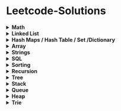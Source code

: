 # Leetcode-Solutions

<details>
	<summary> <strong> Math </strong> </summary>	
	
1. [`2235. Add Two Integers`](./Golang/Leetcode%202235%20Add%20Two%20Integers.go) : Simplest Leetcode Question
2. [`412. Fizz Buzz`](./Golang/Leetcode%20412%20Fizz%20Buzz%20Golang.go)
3. [`2469 Convert the Temperature`](./Golang/Leetcode%202469%20Convert%20the%20Temperature%20Golang%20Solution.go)
4. [`1952. Three Divisors`](./Golang/Leetcode%201952.%20Three%20Divisors.go)
5. [`2455. Average Value of Even Numbers That Are Divisible by Three`](./Golang/Leetcode%202455.%20Average%20Value%20of%20Even%20Numbers%20That%20Are%20Divisible%20by%20Three.go)
6. [`1313. Decompress Run-Length Encoded List`](./Golang/Leetcode%201313.%20Decompress%20Run-Length%20Encoded%20List.go)
7. [`507. Perfect Number`](./Golang/Leetcode%20507.%20Perfect%20Number.go)
8. [`657. Robot Return to Origin`](./Golang/Leetcode%20657.%20Robot%20Return%20to%20Origin.go)
9. [`561. Array Partition`](./Golang/Leetcode%20561.%20Array%20Partition.go)
10. [`2833. Furthest Point From Origin`](./Golang/Leetcode%202833.%20Furthest%20Point%20From%20Origin.go) : You can use if else condition if didn't know hashmaps
11. [`2427. Number of Common Factors`](./Golang/Leetcode%202427%20Number%20of%20Common%20Factors.go)
12. [`1979. Find Greatest Common Divisor of Array`](./Golang/Leetcode%201979.%20Find%20Greatest%20Common%20Divisor%20of%20Array.go)
13. [`9. Palindrome Number`](./Golang/Leetcode%209%20Palindrome%20Number.go)
14. [`1281. Subtract the Product and Sum of Digits of an Integer`](./Golang/Leetcode%201281%20Subtract%20the%20Product%20and%20Sum%20of%20Digits%20of%20an%20Integer.go)
15.  [`2413. Smallest Even Multiple`](./Golang/Leetcode%202413%20Smallest%20Even%20Multiple.go)
16.  [`1431. Kids With the Greatest Number of Candies`](./Golang/Leetcode%201431.%20Kids%20With%20the%20Greatest%20Number%20of%20Candies.go)
17.  [`2706. Buy Two Chocolates`](./Golang/Leetcode%202706%20Buy%20Two%20Chocolates.go)
18.  [`268. Missing Number`](./Golang/Leetcode%20268.%20Missing%20Number.go)
19.  [`383. Ransom Note`](./Golang/Leetcode%20383.%20Ransom%20Note.go)
20.  [`896. Monotonic Array`](./Golang/Leetcode%20896.%20Monotonic%20Array.go)
21.  [`2965. Find Missing and Repeated Values`](./Golang/Leetcode%202965.%20Find%20Missing%20and%20Repeated%20Values.go)
22.  [`2894. Divisible and Non-divisible Sums Difference`](./Golang/Leetcode%202894%20Divisible%20and%20Non-divisible%20Sums%20Difference.go)
23.  [`2769. Find the Maximum Achievable Number`](./Golang/Leetcode%202769%20Find%20the%20Maximum%20Achievable%20Number.go)
24.  [`2535. Difference Between Element Sum and Digit Sum of an Array`](./Golang/Leetcode%202535%20Difference%20Between%20Element%20Sum%20and%20Digit%20Sum%20of%20an%20Array.go)
25.  [`2544. Alternating Digit Sum`](./Golang/Leetcode%202544%20Alternating%20Digit%20Sum.go)
26.  [`2154. Keep Multiplying Found Values by Two`](./Golang/Leetcode%202154.%20Keep%20Multiplying%20Found%20Values%20by%20Two.go)
27.  [`1317. Convert Integer to the Sum of Two No-Zero Integers`](./Golang/Leetcode%201317.%20Convert%20Integer%20to%20the%20Sum%20of%20Two%20No-Zero%20Integers.go)
28.  [`1720. Decode XORed Array`](./Golang/Leetcode%201720.%20Decode%20XORed%20Array.go)
29.  [`2574. Left and Right Sum Differences`](./Golang/Leetcode%202574.%20Left%20and%20Right%20Sum%20Differences.go)
30.  [`191. Number of 1 Bits`](./Golang/Leetcode%20191.%20Number%20of%201%20Bits.go)
31.  [`2859. Sum of Values at Indices With K Set Bits`](./Golang/Leetcode%202859.%20Sum%20of%20Values%20at%20Indices%20With%20K%20Set%20Bits.go)
32.  [`509. Fibonacci Number`](./Golang/Leetcode%20509.%20Fibonacci%20Number.go)
33.  [`70. Climbing Stairs`](./Golang/Leetcode%2070.%20Climbing%20Stairs.go) : Similiar to Fibonacci
34.  [`231. Power of Two`](./Golang/Leetcode%20231.%20Power%20of%20Two.go)
35.  [`326. Power of Three`](./Golang/Leetcode%20326.%20Power%20of%20Three.go)
36.  [`342. Power of Four`](./Golang/Leetcode%20342.%20Power%20of%20Four.go)
37.  [`35. Search Insert Position`](./Golang/Leetcode%2035%20Search%20Insert%20Position.go) : Binary Search Implementation
38.  [`455. Assign Cookies`](./Golang/Leetcode%20455%20Assign%20Cookies.go)
39.  [`121. Best Time to Buy and Sell Stock`](./Golang/Leetcode%20121.%20Best%20Time%20to%20Buy%20and%20Sell%20Stock.go)
40.  [`1588. Sum of All Odd Length Subarrays`](./Golang/Leetcode%201588%20Sum%20of%20All%20Odd%20Length%20Subarrays.go)
41.  [`645. Set Mismatch`](./Golang/Leetcode%20645%20Set%20Mismatch.go)
42.  [`977. Squares of a Sorted Array`](./Golang/Leetcode%20977.%20Squares%20of%20a%20Sorted%20Array.go)
43.  [`628. Maximum Product of Three Numbers`](./Golang/Leetcode%20628%20Maximum%20Product%20of%20Three%20Numbers.go)
44.  [`414. Third Maximum Number`](./Golang/Leetcode%20414.%20Third%20Maximum%20Number.go)
45.  [`2119. A Number After a Double Reversal`](./Golang/Leetcode%202119%20A%20Number%20After%20a%20Double%20Reversal.go)
46. [`1304. Find N Unique Integers Sum up to Zero`](./Golang/Leetcode%201304%20Find%20N%20Unique%20Integers%20Sum%20up%20to%20Zero.go)
47. [`2475. Number of Unequal Triplets in Array`](./Golang/Leetcode%202475%20Number%20of%20Unequal%20Triplets%20in%20Array.go)
48. [`1688. Count of Matches in Tournament`](./Golang/Leetcode%201688%20Count%20of%20Matches%20in%20Tournament.go)
49. [`389. Find the Difference`](./Golang/Leetcode%20389%20Find%20the%20Difference%20Golang%20Solution.go)
50. [`1512. Number of Good Pairs`](./Golang/Leetcode%201512%20Number%20of%20Good%20Pairs.go)
51.  [`2180. Count Integers With Even Digit Sum`](./Golang/Leetcode%202180%20Count%20Integers%20With%20Even%20Digit%20Sum.go)
52.  [`7. Reverse Integer`](./Golang/Leetcode%207%20Reverse%20Integer.go)
53.  [`1710. Maximum Units on a Truck`](./Golang/Leetcode%201710.%20Maximum%20Units%20on%20a%20Truck.go)
54.  [`66. Plus One`](./Golang/Leetcode%2066%20Plus%20One.go)
55.  [`2824. Count Pairs Whose Sum is Less than Target`](./Golang/Leetcode%202824%20Count%20Pairs%20Whose%20Sum%20is%20Less%20than%20Target.go)
56.  [`2807. Insert Greatest Common Divisors in Linked List`](./Golang/Leetcode%202807%20Insert%20Greatest%20Common%20Divisors%20in%20Linked%20List.go) : Medium Question but Medium - Easy level
57.  [`2125. Number of Laser Beams in a Bank`](./Golang/Leetcode%202125%20Number%20of%20Laser%20Beams%20in%20a%20Bank.go) : Medium - Easy level
58.  [`2870. Minimum Number of Operations to Make Array Empty`](./Golang/Leetcode%202870%20Minimum%20Number%20of%20Operations%20to%20Make%20Array%20Empty.go) : Medium - Easy level
59.  [`2396. Strictly Palindromic Number.go`](./Golang/Leetcode%202396.%20Strictly%20Palindromic%20Number.go)
60.   [`2610. Convert an Array Into a 2D Array With Conditions`](./Golang/Leetcode%202610%20Convert%20an%20Array%20Into%20a%202D%20Array%20With%20Conditions.go) : Medium
61.   [`380. Insert Delete GetRandom O(1)`](./Golang/Leetcode%20380.%20Insert%20Delete%20GetRandom%20O(1).go) : Medium
62.   [`46. Permutations`](./Golang/Leetcode%2046.%20Permutations.go) : Medium (Recursion)
63.   [`1481. Least Number of Unique Integers after K Removals`](./Golang/Leetcode%201481.%20Least%20Number%20of%20Unique%20Integers%20after%20K%20Removals.go) : Medium O(N) Solution
64.   [`1291. Sequential Digits`](./Golang/Leetcode%201291.%20Sequential%20Digits.go) : Medium

</details>

<details>
	<summary> <strong> Linked List </strong> </summary>	
	
1. [`1290. Convert Binary Number in a Linked List to Integer`](./Golang/Leetcode%201290%20Convert%20Binary%20Number%20in%20a%20Linked%20List%20to%20Integer.go):  Given head which is a reference node to a singly-linked list. The value of each node in the linked list is either 0 or 1. The linked list holds the binary representation of a number. Return the decimal value of the number in the linked list.
2. [`876. Middle of the Linked List`](./Golang/Leetcode%20876%20Middle%20of%20the%20Linked%20List.go): Given the head of a singly linked list, return the middle node of the linked list. If there are two middle nodes, return the second middle node.
3. [`160. Intersection of Two Linked Lists`](./Golang/Leetcode%20160%20Intersection%20of%20Two%20Linked%20Lists.go): Given the heads of two singly linked-lists headA and headB, return the node at which the two lists intersect. If the two linked lists have no intersection at all, return null.
4. [`141. Linked List Cycle`](./Golang/Leetcode%20141%20Linked%20List%20Cycle.go): Given head, the head of a linked list, determine if the linked list has a cycle in it.
5. [`19. Remove Nth Node From End of List`](./Golang/Leetcode%2019%20Remove%20Nth%20Node%20From%20End%20of%20List.go): Given the head of a linked list, remove the nth node from the end of the list and return its head.
6. [`2095. Delete the Middle Node of a Linked List`](./Golang/blob/main/Golang/Leetcode%202095%20Delete%20the%20Middle%20Node%20of%20a%20Linked%20List.go): You are given the head of a linked list. Delete the middle node, and return the head of the modified linked list.
7.  [`2807. Insert Greatest Common Divisors in Linked List`](./Golang/Leetcode%202807%20Insert%20Greatest%20Common%20Divisors%20in%20Linked%20List.go) : Medium Question but Medium - Easy level
8. [`707. Design Linked List`](./Golang/Leetcode%20707%20Design%20Linked%20List.go): (Medium) Design your implementation of the linked list.
</details>

<details>
	<summary> <strong> Hash Maps / Hash Table / Set /Dictionary </strong> </summary>	
	
1. [`1. Two Sum`](./Golang/Leetcode%201%20Two%20Sum.go)
2. [`217. Contains Duplicate`](./Golang/Leetcode%20217%20Contains%20Duplicate.go): Given an integer array nums, return true if any value appears at least twice in the array, and return false if every element is distinct.
3. [`2833. Furthest Point From Origin`](./Golang/Leetcode%202833.%20Furthest%20Point%20From%20Origin.go)
4. [`1748. Sum of Unique Elements`](./Golang/Leetcode%201748%20Sum%20of%20Unique%20Elements.go)
5. [`1207. Unique Number of Occurrences`](./Golang/Leetcode%201207.%20Unique%20Number%20of%20Occurrences.go)
6. [`2351. First Letter to Appear Twice`](./Golang/Leetcode%202351%20First%20Letter%20to%20Appear%20Twice.go)
7. [`387. First Unique Character in a String`](./Golang/Leetcode%20387.%20First%20Unique%20Character%20in%20a%20String.go)
8. [`2215. Find the Difference of Two Arrays`](./Golang/Leetcode%202215.%20Find%20the%20Difference%20of%20Two%20Arrays.go)
9. [`1941. Check if All Characters Have Equal Number of Occurrences`](./Golang/Leetcode%201941%20Check%20if%20All%20Characters%20Have%20Equal%20Number%20of%20Occurrences.go)
10. [`287. Find the Duplicate Number`](./Golang/Leetcode%20287%20Find%20the%20Duplicate%20Number.go)
11. [`2154. Keep Multiplying Found Values by Two`](./Golang/Leetcode%202154.%20Keep%20Multiplying%20Found%20Values%20by%20Two.go)
12. [`575. Distribute Candies`](./Golang/Leetcode%20575%20Distribute%20Candies.go)
13. [`1512. Number of Good Pairs`](./Golang/Leetcode%201512%20Number%20of%20Good%20Pairs.go)
14. [`169. Majority Element`](./Golang/Leetcode%20169%20Majority%20Element.go)
15. [`383. Ransom Note`](./Golang/Leetcode%20383.%20Ransom%20Note.go)
16. [`1624. Largest Substring Between Two Equal Characters`](./Golang/Leetcode%201624%20Largest%20Substring%20Between%20Two%20Equal%20Characters.go)
17. [`205. Isomorphic Strings`](./Golang/Leetcode%20205%20Isomorphic%20Strings.go)
18. [`242. Valid Anagram`](./Golang/Leetcode%20242%20Valid%20Anagram.go)
19. [`1832. Check if the Sentence Is Pangram`](./Golang/Leetcode%201832%20Check%20if%20the%20Sentence%20Is%20Pangram.go)
20. [`771. Jewels and Stones`](./Golang/Leetcode%20771%20Jewels%20and%20Stones.go)
21. [`202. Happy Number`](./Golang/Leetcode%20202%20Happy%20Number.go)
22. [`2965. Find Missing and Repeated Values`](./Golang/Leetcode%202965.%20Find%20Missing%20and%20Repeated%20Values.go)
23. [`1282. Group the People Given the Group Size They Belong To`](./Golang/Leetcode%201282%20Group%20the%20People%20Given%20the%20Group%20Size%20They%20Belong%20To.go)
24. [`2357. Make Array Zero by Subtracting Equal Amounts`](./Golang/Leetcode%202357%20Make%20Array%20Zero%20by%20Subtracting%20Equal%20Amounts.go)
25. [`1370. Increasing Decreasing String`](./Golang/Leetcode%201370%20Increasing%20Decreasing%20String.go)
26. [`2367. Number of Arithmetic Triplets`](./Golang/Leetcode%202367%20Number%20of%20Arithmetic%20Triplets.go)
27. [`2404. Most Frequent Even Element`](./Golang/Leetcode%202404.%20Most%20Frequent%20Even%20Element.go)
28. [`1347. Minimum Number of Steps to Make Two Strings Anagram`](./Golang/Leetcode%201347.%20Minimum%20Number%20of%20Steps%20to%20Make%20Two%20Strings%20Anagram.go): Medium - Easy
29. [`2186. Minimum Number of Steps to Make Two Strings Anagram II`](./Golang/Leetcode%202186.%20Minimum%20Number%20of%20Steps%20to%20Make%20Two%20Strings%20Anagram%20II.go): Medium
30. [`1657. Determine if Two Strings Are Close`](./Golang/Leetcode%201657.%20Determine%20if%20Two%20Strings%20Are%20Close.go): Medium
31. [`380. Insert Delete GetRandom O(1)`](./Golang/Leetcode%20380.%20Insert%20Delete%20GetRandom%20O(1).go) : Medium
32. [`49. Group Anagrams`](./Golang/Leetcode%2049.%20Group%20Anagrams.go) : Medium
</details>

<details>
	<summary> <strong> Array </strong> </summary>		

1. [`2455. Average Value of Even Numbers That Are Divisible by Three`](./Golang/Leetcode%202455.%20Average%20Value%20of%20Even%20Numbers%20That%20Are%20Divisible%20by%20Three.go)
2. [`561. Array Partition`](./Golang/Leetcode%20561.%20Array%20Partition.go)
3. [`1313. Decompress Run-Length Encoded List`](./Golang/Leetcode%201313.%20Decompress%20Run-Length%20Encoded%20List.go)
4. [`2089. Find Target Indices After Sorting Array`](./Golang/Leetcode%202089%20Find%20Target%20Indices%20After%20Sorting%20Array.go)
5. [`2215. Find the Difference of Two Arrays`](./Golang/Leetcode%202215.%20Find%20the%20Difference%20of%20Two%20Arrays.go)
6. [`2798. Number of Employees Who Met the Target`](./Golang/Leetcode%202798%20Number%20of%20Employees%20Who%20Met%20the%20Target.go)
7. [`1431. Kids With the Greatest Number of Candies`](./Golang/Leetcode%201431.%20Kids%20With%20the%20Greatest%20Number%20of%20Candies.go)
8. [`2706. Buy Two Chocolates`](./Golang/Leetcode%202706%20Buy%20Two%20Chocolates.go)
9. [`191. Number of 1 Bits`](./Golang/Leetcode%20191.%20Number%20of%201%20Bits.go)
10. [`2859. Sum of Values at Indices With K Set Bits`](./Golang/Leetcode%202859.%20Sum%20of%20Values%20at%20Indices%20With%20K%20Set%20Bits.go)
11. [`1672. Richest Customer Wealth`](./Golang/Leetcode%201672%20Richest%20Customer%20Wealth.go)
12. [`2441. Largest Positive Integer That Exists With Its Negative`](./Golang/Leetcode%202441%20Largest%20Positive%20Integer%20That%20Exists%20With%20Its%20Negative.go)
13. [`2544. Alternating Digit Sum`](./Golang/Leetcode%202544%20Alternating%20Digit%20Sum.go)
14. [`1720. Decode XORed Array`](./Golang/Leetcode%201720.%20Decode%20XORed%20Array.go)
15. [`268. Missing Number`](./Golang/Leetcode%20268.%20Missing%20Number.go)
16. [`2965. Find Missing and Repeated Values`](./Golang/Leetcode%202965.%20Find%20Missing%20and%20Repeated%20Values.go)
17. [`1207. Unique Number of Occurrences`](./Golang/Leetcode%201207.%20Unique%20Number%20of%20Occurrences.go)
18. [`2574. Left and Right Sum Differences`](./Golang/Leetcode%202574.%20Left%20and%20Right%20Sum%20Differences.go)
19. [`455. Assign Cookies`](./Golang/Leetcode%20455%20Assign%20Cookies.go)
20. [`896. Monotonic Array`](./Golang/Leetcode%20896.%20Monotonic%20Array.go)
21. [`977. Squares of a Sorted Array`](./Golang/Leetcode%20977.%20Squares%20of%20a%20Sorted%20Array.go)
22. [`121. Best Time to Buy and Sell Stock`](./Golang/Leetcode%20121.%20Best%20Time%20to%20Buy%20and%20Sell%20Stock.go)
23. [`2475. Number of Unequal Triplets in Array`](./Golang/Leetcode%202475%20Number%20of%20Unequal%20Triplets%20in%20Array.go)
24. [`1913. Maximum Product Difference Between Two Pairs`](./Golang/Leetcode%201913%20Maximum%20Product%20Difference%20Between%20Two%20Pairs.go)
25. [`2176. Count Equal and Divisible Pairs in an Array`](./Golang/Leetcode%202176%20Count%20Equal%20and%20Divisible%20Pairs%20in%20an%20Array.go)
26. [`26. Remove Duplicates from Sorted Array`](./Golang/Leetcode%2026%20Remove%20Duplicates%20from%20Sorted%20Array.go)
27. [`1089. Duplicate Zeros`](./Golang/Leetcode%201089.%20Duplicate%20Zeros.go):  Given a fixed-length integer array arr, duplicate each occurrence of zero, shifting the remaining elements to the right.
28. [`2006. Count Number of Pairs With Absolute Difference K`](./Golang/Leetcode%202006%20Count%20Number%20of%20Pairs%20With%20Absolute%20Difference%20K.go)
29. [`628. Maximum Product of Three Numbers`](./Golang/Leetcode%20628%20Maximum%20Product%20of%20Three%20Numbers.go)
30. [`1710. Maximum Units on a Truck`](./Golang/Leetcode%201710.%20Maximum%20Units%20on%20a%20Truck.go)
31. [`66. Plus One`](./Golang/Leetcode%2066%20Plus%20One.go)
32. [`2433. Find The Original Array of Prefix Xor`](./Golang/Leetcode%202433%20Find%20The%20Original%20Array%20of%20Prefix%20Xor.go)
33. [`2824. Count Pairs Whose Sum is Less than Target`](./Golang/Leetcode%202824%20Count%20Pairs%20Whose%20Sum%20is%20Less%20than%20Target.go)
34. [`1588. Sum of All Odd Length Subarrays`](./Golang/Leetcode%201588%20Sum%20of%20All%20Odd%20Length%20Subarrays.go)
35. [`2125. Number of Laser Beams in a Bank`](./Golang/Leetcode%202125%20Number%20of%20Laser%20Beams%20in%20a%20Bank.go) : Medium - Easy level
36. [`2870. Minimum Number of Operations to Make Array Empty`](./Golang/Leetcode%202870%20Minimum%20Number%20of%20Operations%20to%20Make%20Array%20Empty.go) : Medium - Easy level
37. [`2396. Strictly Palindromic Number.go`](./Golang/Leetcode%202396.%20Strictly%20Palindromic%20Number.go)
38. [`2610. Convert an Array Into a 2D Array With Conditions`](./Golang/Leetcode%202610%20Convert%20an%20Array%20Into%20a%202D%20Array%20With%20Conditions.go) : Medium
39. [`380. Insert Delete GetRandom O(1)`](./Golang/Leetcode%20380.%20Insert%20Delete%20GetRandom%20O(1).go) : Medium
40. [`46. Permutations`](./Golang/Leetcode%2046.%20Permutations.go) : Medium (Recursion)
41. [`1481. Least Number of Unique Integers after K Removals`](./Golang/Leetcode%201481.%20Least%20Number%20of%20Unique%20Integers%20after%20K%20Removals.go) : Medium O(N) Solution
</details>

<details>
	<summary> <strong> Strings </strong> </summary>	
	
1. [`657. Robot Return to Origin`](./Golang/Leetcode%20657.%20Robot%20Return%20to%20Origin.go)
2. [`2833. Furthest Point From Origin`](./Golang/Leetcode%202833.%20Furthest%20Point%20From%20Origin.go) : You can use if else condition if didn't know hashmaps
3. [`2351. First Letter to Appear Twice`](./Golang/Leetcode%202351%20First%20Letter%20to%20Appear%20Twice.go)
4. [`387. First Unique Character in a String`](./Golang/Leetcode%20387.%20First%20Unique%20Character%20in%20a%20String.go)
5. [`1704. Determine if String Halves Are Alike`](./Golang/Leetcode%201704.%20Determine%20if%20String%20Halves%20Are%20Alike.go)
6. [`2108. Find First Palindromic String in the Array`](./Golang/Leetcode%202108.%20Find%20First%20Palindromic%20String%20in%20the%20Array.go)
7. [`744. Find Smallest Letter Greater Than Target`](./Golang/Leetcode%20744%20Find%20Smallest%20Letter%20Greater%20Than%20Target.go)
8. [`1816. Truncate Sentence`](./Golang/Leetcode%201816.%20Truncate%20Sentence.go)
9. [`1528. Shuffle String`](./Golang/Leetcode%201528.%20Shuffle%20String.go)
10. [`191. Number of 1 Bits`](./Golang/Leetcode%20191.%20Number%20of%201%20Bits.go)
11. [`1773. Count Items Matching a Rule`](./Golang/Leetcode%201773.%20Count%20Items%20Matching%20a%20Rule.go)
12. [`2114. Maximum Number of Words Found in Sentences`](./Golang/Leetcode%202114.%20Maximum%20Number%20of%20Words%20Found%20in%20Sentences.go)
13. [`1662. Check If Two String Arrays are Equivalent`](./Golang/Leetcode%201662.%20Check%20If%20Two%20String%20Arrays%20are%20Equivalent.go)
14. [`1678. Goal Parser Interpretation`](./Golang/Leetcode%201678%20Goal%20Parser%20Interpretation.go)
15. [`2273. Find Resultant Array After Removing Anagrams`](./Golang/Leetcode%202273.%20Find%20Resultant%20Array%20After%20Removing%20Anagrams.go)
16. [`2828. Check if a String Is an Acronym of Words`](./Golang/Leetcode%202828%20Check%20if%20a%20String%20Is%20an%20Acronym%20of%20Words.go)
17. [`2942. Find Words Containing Character`](./Golang/Leetcode%202942%20Find%20Words%20Containing%20Character.go)
18. [`1624. Largest Substring Between Two Equal Characters`](./Golang/Leetcode%201624%20Largest%20Substring%20Between%20Two%20Equal%20Characters.go)
19. [`1689. Partitioning Into Minimum Number Of Deci-Binary Numbers`](./Golang/Leetcode%201689%20Partitioning%20Into%20Minimum%20Number%20Of%20Deci-Binary%20Numbers.go)
20. [`1347. Minimum Number of Steps to Make Two Strings Anagram`](./Golang/Leetcode%201347.%20Minimum%20Number%20of%20Steps%20to%20Make%20Two%20Strings%20Anagram.go): Medium - Easy
21. [`2186. Minimum Number of Steps to Make Two Strings Anagram II`](./Golang/Leetcode%202186.%20Minimum%20Number%20of%20Steps%20to%20Make%20Two%20Strings%20Anagram%20II.go): Medium
22. [`1657. Determine if Two Strings Are Close`](./Golang/Leetcode%201657.%20Determine%20if%20Two%20Strings%20Are%20Close.go): Medium
</details>

<details>
<summary> <strong> SQL </strong> </summary>	
	
1. [`1757. Recyclable and Low Fat Products`](./SQL/1757.%20Recyclable%20and%20Low%20Fat%20Products.sql)
2. [`584. Find Customer Referee`](./SQL/584.%20Find%20Customer%20Referee.go)
3. [`595. Big Countries`](./SQL/595.%20Big%20Countries.sql)
4. [`1148. Article Views I`](./SQL/1148.%20Article%20Views%20I.sql)
5. [`1683. Invalid Tweets`](./SQL/1683.%20Invalid%20Tweets.sql)
6. [`1378. Replace Employee ID With The Unique Identifier`](./SQL/Leetcode%201378.%20Replace%20Employee%20ID%20With%20The%20Unique%20Identifier.sql)
7. [`1068. Product Sales Analysis I`](./SQL/1068.%20Product%20Sales%20Analysis%20I.sql)
8. [`2356. Number of Unique Subjects Taught by Each Teacher`](./SQL/2356.%20Number%20of%20Unique%20Subjects%20Taught%20by%20Each%20Teacher.sql)
9. [`1581. Customer Who Visited but Did Not Make Any Transactions`](./SQL/1581.%20Customer%20Who%20Visited%20but%20Did%20Not%20Make%20Any%20Transactions.sql)
</details>


<details>
	<summary> <strong> Sorting </strong> </summary>	
	
1. [`1089. Duplicate Zeros`](./Golang/Leetcode%201089.%20Duplicate%20Zeros.go):  Given a fixed-length integer array arr, duplicate each occurrence of zero, shifting the remaining elements to the right.
</details>

<details>
	<summary> <strong> Recursion </strong> </summary>	
	
1. [`144 Binary Tree Preorder Traversal`](./Golang/Leetcode%20144%20Binary%20Tree%20Preorder%20Traversal.go)
2. [`94 Binary Tree Inorder Traversal`](./Golang/Leetcode%2094%20Binary%20Tree%20Inorder%20Traversal.go)
3. [`145 Binary Tree Postorder Traversal`](./Golang/Leetcode%20145%20Binary%20Tree%20Postorder%20Traversal.go)
4. [`231. Power of Two`](./Golang/Leetcode%20231.%20Power%20of%20Two.go)
5. [`326. Power of Three`](./Golang/Leetcode%20326.%20Power%20of%20Three.go)
6. [`342. Power of Four`](./Golang/Leetcode%20342.%20Power%20of%20Four.go)
7. [`46. Permutations`](./Golang/Leetcode%2046.%20Permutations.go) : Medium (Recursion)
8. [`1302. Deepest Leaves Sum`](./Golang/Leetcode%201302.%20Deepest%20Leaves%20Sum.go) : Medium
   
</details>


<details>
	<summary> <strong> Tree </strong> </summary>	
	
1. [`144 Binary Tree Preorder Traversal`](./Golang/Leetcode%20144%20Binary%20Tree%20Preorder%20Traversal.go)
2. [`94 Binary Tree Inorder Traversal`](./Golang/Leetcode%2094%20Binary%20Tree%20Inorder%20Traversal.go)
3. [`145 Binary Tree Postorder Traversal`](./Golang/Leetcode%20145%20Binary%20Tree%20Postorder%20Traversal.go)
4. [`938. Range Sum of BST`](./Golang/Leetcode%20938%20Range%20Sum%20of%20BST.go)
5. [`872. Leaf-Similar Trees`](./Golang/Leetcode%20872%20Leaf-Similar%20Trees.go)
6. [`1302. Deepest Leaves Sum`](./Golang/Leetcode%201302.%20Deepest%20Leaves%20Sum.go) : Medium
</details>

<details>
	<summary> <strong> Stack </strong> </summary>	
	
1. [`1089. Duplicate Zeros`](./Golang/Leetcode%201089.%20Duplicate%20Zeros.go):  Given a fixed-length integer array arr, duplicate each occurrence of zero, shifting the remaining elements to the right.
</details>

<details>
	<summary> <strong> Queue </strong> </summary>	
	
1. [`1089. Duplicate Zeros`](./Golang/Leetcode%201089.%20Duplicate%20Zeros.go):  Given a fixed-length integer array arr, duplicate each occurrence of zero, shifting the remaining elements to the right.
</details>

<details>
	<summary> <strong> Heap </strong> </summary>	
	
1. [`1089. Duplicate Zeros`](./Golang/Leetcode%201089.%20Duplicate%20Zeros.go):  Given a fixed-length integer array arr, duplicate each occurrence of zero, shifting the remaining elements to the right.
</details>

<details>
	<summary> <strong> Trie </strong> </summary>	
	
1. [`1089. Duplicate Zeros`](./Golang/Leetcode%201089.%20Duplicate%20Zeros.go):  Given a fixed-length integer array arr, duplicate each occurrence of zero, shifting the remaining elements to the right.
</details>
